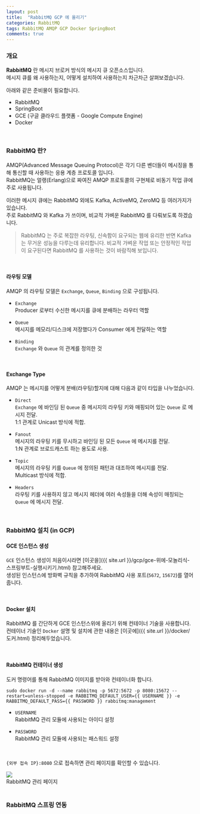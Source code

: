 ```yaml
---
layout: post
title:  "RabbitMQ GCP 에 올리기"
categories: RabbitMQ
tags: RabbitMQ AMQP GCP Docker SpringBoot
comments: true
---
```


### 개요

**RabbitMQ** 란 메시지 브로커 방식의 메시지 큐 오픈소스입니다.  
메시지 큐를 왜 사용하는지, 어떻게 설치하여 사용하는지 차근차근 살펴보겠습니다.  

<div class="br"/>

아래와 같은 준비물이 필요합니다.
- RabbitMQ
- SpringBoot
- GCE (구글 클라우드 플랫폼 - Google Compute Engine)
- Docker

<br/>

### RabbitMQ 란?

AMQP(Advanced Message Queuing Protocol)은 각기 다른 벤더들이 메시징을 통해 통신할 때 사용하는 응용 계층 프로토콜 입니다.  
RabbitMQ는 얼랭(Erlang)으로 짜여진 AMQP 프로토콜의 구현체로 비동기 작업 큐에 주로 사용됩니다.

<div class="br"/>

이러한 메시지 큐에는 RabbitMQ 외에도 Kafka, ActiveMQ, ZeroMQ 등 여러가지가 있습니다.  
주로 RabbitMQ 와 Kafka 가 쓰이며, 비교적 가벼운 RabbitMQ 를 다뤄보도록 하겠습니다.  

> RabbitMQ 는 주로 복잡한 라우팅, 신속함이 요구되는 웹에 유리한 반면 Kafka 는 무거운 성능을 다루는데 유리합니다. 
> 비교적 가벼운 작업 또는 안정적인 작업이 요구된다면 RabbitMQ 를 사용하는 것이 바람직해 보입니다.

<br/>

#### 라우팅 모델

AMQP 의 라우팅 모델은 `Exchange`, `Queue`, `Binding` 으로 구성됩니다.  

- `Exchange`  
  Producer 로부터 수신한 메시지를 큐에 분배하는 라우터 역할

- `Queue`  
  메시지를 메모리/디스크에 저장했다가 Consumer 에게 전달하는 역할

- `Binding`  
  `Exchange` 와 `Queue` 의 관계를 정의한 것

<br/>

#### Exchange Type

AMQP 는 메시지를 어떻게 분배(라우팅)할지에 대해 다음과 같이 타입을 나누었습니다.

- `Direct`  
  `Exchange` 에 바인딩 된 `Queue` 중 메시지의 라우팅 키와 매핑되어 있는 `Queue` 로 메시지 전달.  
  1:1 관계로 Unicast 방식에 적합.

- `Fanout`  
  메시지의 라우팅 키를 무시하고 바인딩 된 모든 `Queue` 에 메시지를 전달.  
  1:N 관계로 브로드캐스트 하는 용도로 사용.

- `Topic`  
  메시지의 라우팅 키를 `Queue` 에 정의된 패턴과 대조하여 메시지를 전달.  
  Multicast 방식에 적합.

- `Headers`  
  라우팅 키를 사용하지 않고 메시지 헤더에 여러 속성들을 더해 속성이 매칭되는 `Queue` 에 메시지 전달.
  
<br/>

### RabbitMQ 설치 (in GCP)

#### GCE 인스턴스 생성

`GCE` 인스턴스 생성이 처음이시라면 [이곳을]({{ site.url }}/gcp/gce-위에-모놀리식-스프링부트-실행시키기.html) 참고해주세요.  
생성된 인스턴스에 방화벽 규칙을 추가하여 RabbitMQ 사용 포트(`5672`, `15672`)를 열어줍니다.  

<br/>

#### Docker 설치

RabbitMQ 를 간단하게 GCE 인스턴스위에 올리기 위해 컨테이너 기술을 사용합니다.  
컨테이너 기술인 `Docker` 설명 및 설치에 관한 내용은 [이곳에]({{ site.url }}/docker/도커.html) 정리해두었습니다.

<br/>

#### RabbitMQ 컨테이너 생성

도커 명령어를 통해 RabbitMQ 이미지를 받아와 컨테이너화 합니다.

`
sudo docker run -d --name rabbitmq -p 5672:5672 -p 8080:15672 --restart=unless-stopped -e RABBITMQ_DEFAULT_USER={{ USERNAME }} -e RABBITMQ_DEFAULT_PASS={{ PASSWORD }} rabbitmq:management
`

- `USERNAME`  
  RabbitMQ 관리 모듈에 사용되는 아이디 설정
  
- `PASSWORD`  
  RabbitMQ 관리 모듈에 사용되는 패스워드 설정

<br/>

`{외부 접속 IP}:8080` 으로 접속하면 관리 페이지를 확인할 수 있습니다.  

<div class="nzzi-image-box">
  <img src="{{ site.url }}/assets/rabbitmq/rabbitmq-intro.png"/>
  <div>RabbitMQ 관리 페이지</div>
</div>
     
<br/>

### RabbitMQ 스프링 연동
